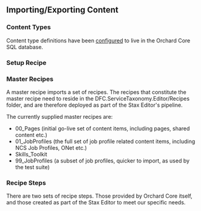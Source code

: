 ## Importing/Exporting Content

### Content Types

Content type definitions have been [configured](https://docs.orchardcore.net/en/dev/docs/guides/content-definitions/) to live in the Orchard Core SQL database.

### Setup Recipe

### Master Recipes

A master recipe imports a set of recipes. The recipes that constitute the master recipe need to reside in the DFC.ServiceTaxonomy.Editor/Recipes folder, and are therefore deployed as part of the Stax Editor's pipeline.

The currently supplied master recipes are:

- 00_Pages (initial go-live set of content items, including pages, shared content etc.)
- 01_JobProfiles (the full set of job profile related content items, including NCS Job Profiles, ONet etc.)
- Skills_Toolkit
- 99_JobProfiles (a subset of job profiles, quicker to import, as used by the test suite)

### Recipe Steps

There are two sets of recipe steps. Those provided by Orchard Core itself, and those created as part of the Stax Editor to meet our specific needs.
